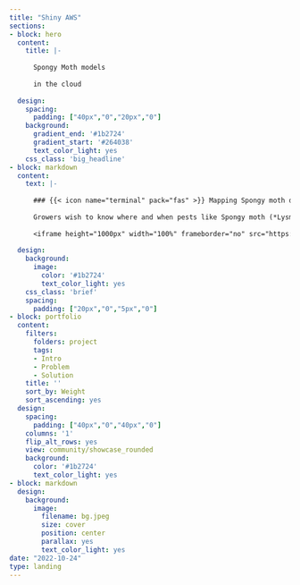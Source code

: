 ```yaml
---
title: "Shiny AWS"
sections:
- block: hero
  content:
    title: |-
    
      Spongy Moth models
    
      in the cloud
      
  design:
    spacing:
      padding: ["40px","0","20px","0"]
    background:
      gradient_end: '#1b2724'
      gradient_start: '#264038'
      text_color_light: yes
    css_class: 'big_headline'
- block: markdown
  content:
    text: |-
        
      ### {{< icon name="terminal" pack="fas" >}} Mapping Spongy moth densities
      
      Growers wish to know where and when pests like Spongy moth (*Lysmantria dispar*) will appear. Ecodata modeled Spongy moth densities in space and time using field surveys and GAMs. Users can explore our forecasts using a Shiny app hosted on an AWS server.
      
      <iframe height="1000px" width="100%" frameborder="no" src="https://ecodatatech.shinyapps.io/ctspongymoth/"> </iframe>
      
  design:
    background:
      image:
        color: '#1b2724'
        text_color_light: yes
    css_class: 'brief'
    spacing:
      padding: ["20px","0","5px","0"]
- block: portfolio
  content:
    filters:
      folders: project
      tags:
      - Intro
      - Problem
      - Solution
    title: ''
    sort_by: Weight
    sort_ascending: yes
  design:
    spacing:
      padding: ["40px","0","40px","0"]
    columns: '1'
    flip_alt_rows: yes
    view: community/showcase_rounded
    background:
      color: '#1b2724'
      text_color_light: yes
- block: markdown
  design:
    background:
      image:
        filename: bg.jpeg
        size: cover
        position: center
        parallax: yes
        text_color_light: yes
date: "2022-10-24"
type: landing
---
```

